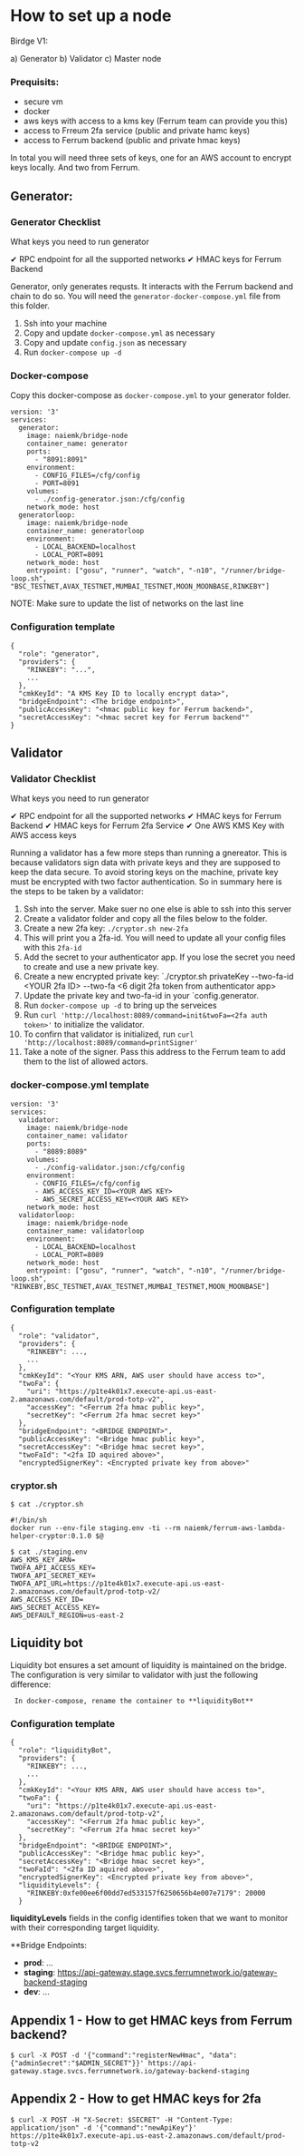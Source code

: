 
# How to set up a node

Birdge V1:

a) Generator
b) Validator
c) Master node

### Prequisits:

- secure vm
- docker
- aws keys with access to a kms key (Ferrum team can provide you this)
- access to Frreum 2fa service (public and private hamc keys)
- access to Ferrum backend (public and private hmac keys)

In total you will need three sets of keys, one for an AWS account to encrypt keys locally. And two from Ferrum.

## Generator:

### Generator Checklist 

What keys you need to run generator

✔ RPC endpoint for all the supported networks
✔ HMAC keys for Ferrum Backend



Generator, only generates requsts. It interacts with the Ferrum backend and chain to do so. You will need the `generator-docker-compose.yml` file from this folder.

1. Ssh into your machine
2. Copy and update `docker-compose.yml` as necessary
3. Copy and update `config.json` as necessary
4. Run `docker-compose up -d`

### Docker-compose

Copy this docker-compose as `docker-compose.yml` to your generator folder.


```
version: '3'
services:
  generator:
    image: naiemk/bridge-node
    container_name: generator
    ports:
      - "8091:8091"
    environment:
      - CONFIG_FILES=/cfg/config
      - PORT=8091
    volumes:
      - ./config-generator.json:/cfg/config
    network_mode: host
  generatorloop:
    image: naiemk/bridge-node
    container_name: generatorloop
    environment:
      - LOCAL_BACKEND=localhost
      - LOCAL_PORT=8091
    network_mode: host
    entrypoint: ["gosu", "runner", "watch", "-n10", "/runner/bridge-loop.sh",  "BSC_TESTNET,AVAX_TESTNET,MUMBAI_TESTNET,MOON_MOONBASE,RINKEBY"]

```

 NOTE: Make sure to update the list of networks on the last line

### Configuration template

```
{
  "role": "generator",
  "providers": {
    "RINKEBY": "...",
    ...
  },
  "cmkKeyId": "A KMS Key ID to locally encrypt data>",
  "bridgeEndpoint": <The bridge endpoint>",
  "publicAccessKey": "<hmac public key for Ferrum backend>",
  "secretAccessKey": "<hmac secret key for Ferrum backend""
}
```

## Validator

### Validator Checklist 

What keys you need to run generator

✔ RPC endpoint for all the supported networks
✔ HMAC keys for Ferrum Backend
✔ HMAC keys for Ferrum 2fa Service
✔ One AWS KMS Key with AWS access keys


Running a validator has a few more steps than running a gnereator. This is because validators sign data with private keys and they are supposed to keep the data secure. To avoid storing keys on the machine, private key must be encrypted with two factor authentication. So in summary here is the steps to be taken by a validator:

1. Ssh into the server. Make suer no one else is able to ssh into this server
2. Create a validator folder and copy all the files below to the folder.
3. Create a new 2fa key: `./cryptor.sh new-2fa`
4. This will print you a 2fa-id. You will need to update all your config files with this `2fa-id`
5. Add the secret to your authenticator app. If you lose the secret you need to create and use a new private key.
6. Create a new encrypted private key: `./cryptor.sh privateKey --two-fa-id <YOUR 2fa ID> --two-fa <6 digit 2fa token from authenticator app>
7. Update the private key and two-fa-id in your `config.generator.
8. Run `docker-compose up -d` to bring up the serveices
9. Run `curl 'http://localhost:8089/command=init&twoFa=<2fa auth token>'` to initialize the validator.
10. To confirn that validator is initialized, run `curl 'http://localhost:8089/command=printSigner'`
11. Take a note of the signer. Pass this address to the Ferrum team to add them to the list of allowed actors.

### docker-compose.yml template

```
version: '3'
services:
  validator:
    image: naiemk/bridge-node
    container_name: validator
    ports:
      - "8089:8089"
    volumes:
      - ./config-validator.json:/cfg/config
    environment:
      - CONFIG_FILES=/cfg/config
      - AWS_ACCESS_KEY_ID=<YOUR AWS KEY>
      - AWS_SECRET_ACCESS_KEY=<YOUR AWS KEY>
    network_mode: host
  validatorloop:
    image: naiemk/bridge-node
    container_name: validatorloop
    environment:
      - LOCAL_BACKEND=localhost
      - LOCAL_PORT=8089
    network_mode: host
    entrypoint: ["gosu", "runner", "watch", "-n10", "/runner/bridge-loop.sh",  "RINKEBY,BSC_TESTNET,AVAX_TESTNET,MUMBAI_TESTNET,MOON_MOONBASE"]

```

### Configuration template

```
{
  "role": "validator",
  "providers": {
    "RINKEBY": ...,
    ...
  },
  "cmkKeyId": "<Your KMS ARN, AWS user should have access to>",
  "twoFa": {
    "uri": "https://p1te4k01x7.execute-api.us-east-2.amazonaws.com/default/prod-totp-v2",
    "accessKey": "<Ferrum 2fa hmac public key>",
    "secretKey": "<Ferrum 2fa hmac secret key>"
  },
  "bridgeEndpoint": "<BRIDGE ENDPOINT>",
  "publicAccessKey": "<Bridge hmac public key>",
  "secretAccessKey": "<Bridge hmac secret key>",
  "twoFaId": "<2fa ID aquired above>",
  "encryptedSignerKey": <Encrypted private key from above>"
```

### cryptor.sh

```
$ cat ./cryptor.sh

#!/bin/sh
docker run --env-file staging.env -ti --rm naiemk/ferrum-aws-lambda-helper-cryptor:0.1.0 $@
```

```
$ cat ./staging.env
AWS_KMS_KEY_ARN=
TWOFA_API_ACCESS_KEY=
TWOFA_API_SECRET_KEY=
TWOFA_API_URL=https://p1te4k01x7.execute-api.us-east-2.amazonaws.com/default/prod-totp-v2/
AWS_ACCESS_KEY_ID=
AWS_SECRET_ACCESS_KEY=
AWS_DEFAULT_REGION=us-east-2
```

## Liquidity bot

Liquidity bot ensures a set amount of liquidity is maintained on the bridge. The configuration is very similar to validator with just the following difference:

```
 In docker-compose, rename the container to **liquidityBot**
```

### Configuration template

```
{
  "role": "liquidityBot",
  "providers": {
    "RINKEBY": ...,
    ...
  },
  "cmkKeyId": "<Your KMS ARN, AWS user should have access to>",
  "twoFa": {
    "uri": "https://p1te4k01x7.execute-api.us-east-2.amazonaws.com/default/prod-totp-v2",
    "accessKey": "<Ferrum 2fa hmac public key>",
    "secretKey": "<Ferrum 2fa hmac secret key>"
  },
  "bridgeEndpoint": "<BRIDGE ENDPOINT>",
  "publicAccessKey": "<Bridge hmac public key>",
  "secretAccessKey": "<Bridge hmac secret key>",
  "twoFaId": "<2fa ID aquired above>",
  "encryptedSignerKey": <Encrypted private key from above>",
  "liquidityLevels": {
    "RINKEBY:0xfe00ee6f00dd7ed533157f6250656b4e007e7179": 20000
  }

```

**liquidityLevels** fields in the config identifies token that we want to monitor with their corresponding target liquidity.

**Bridge Endpoints:
* **prod**: ...
* **staging**: https://api-gateway.stage.svcs.ferrumnetwork.io/gateway-backend-staging
* **dev**: ...


## Appendix 1 - How to get HMAC keys from Ferrum backend?

```
$ curl -X POST -d '{"command":"registerNewHmac", "data": {"adminSecret":"$ADMIN_SECRET"}}' https://api-gateway.stage.svcs.ferrumnetwork.io/gateway-backend-staging
```

## Appendix 2 - How to get HMAC keys for 2fa

```
$ curl -X POST -H "X-Secret: $SECRET" -H "Content-Type: application/json" -d '{"command":"newApiKey"}' https://p1te4k01x7.execute-api.us-east-2.amazonaws.com/default/prod-totp-v2
```

